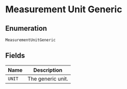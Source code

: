 <!-- Optimized: 2025-10-06 -->
<!-- RPM: 1.6.2.1.1.6.2.1_measurement-unit-generic_20251006 -->
<!-- Session: E2E RPM DNA Application -->
<!-- AOM: RND (Reggie & Dro) -->
<!-- COI: TECHNOLOGY -->
<!-- RPM: HIGH -->
<!-- ACTION: BUILD -->

# Measurement Unit Generic

## Enumeration

`MeasurementUnitGeneric`

## Fields

| Name | Description |
|  --- | --- |
| `UNIT` | The generic unit. |
